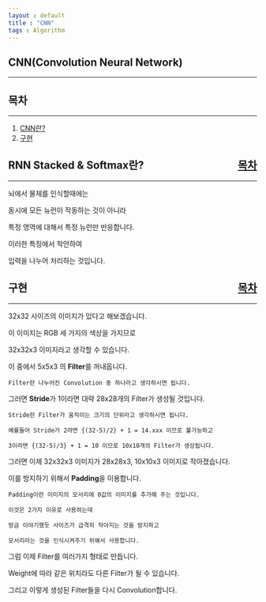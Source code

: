 ```yaml
---
layout : default
title : "CNN"
tags : Algorithm
---
```


## CNN(Convolution Neural Network)

---

<div id="index">
<h2>목차</h2>
</div>

---

1. [CNN란?](#rnn)
2. [구현](#train)


<div id="rnn">
<h2>RNN Stacked & Softmax란?<div style="float:right"><a href="#index">목차</a></div></h2>
</div>

---

뇌에서 물체를 인식할때에는

동시에 모든 뉴런이 작동하는 것이 아니라

특정 영역에 대해서 특정 뉴런만 반응합니다.

이러한 특징에서 착안하여

입력을 나누어 처리하는 것입니다.

<div id="train">
<h2>구현<div style="float:right"><a href="#index">목차</a></div></h2>
</div>

---

32x32 사이즈의 이미지가 있다고 해보겠습니다.

이 이미지는 RGB 세 가지의 색상을 가지므로

32x32x3 이미지라고 생각할 수 있습니다.

이 중에서 5x5x3 의 **Filter**를 꺼내옵니다.

```
Filter란 나누어진 Convolution 중 하나라고 생각하시면 됩니다.
```

그러면 **Stride**가 1이라면 대략 28x28개의 Filter가 생성될 것입니다.

```
Stride란 Filter가 움직이는 크기의 단위라고 생각하시면 됩니다.

예를들어 Stride가 2라면 {(32-5)/2} + 1 = 14.xxx 이므로 불가능하고

3이라면 {(32-5)/3} + 1 = 10 이므로 10x10개의 Filter가 생성됩니다.
```

그러면 이제 32x32x3 이미지가 28x28x3, 10x10x3 이미지로 작아졌습니다.

이를 방지하기 위해서 **Padding**을 이용합니다.

```
Padding이란 이미지의 모서리에 0값의 이미지를 추가해 주는 것입니다.

이것은 2가지 이유로 사용하는데

방금 이야기했듯 사이즈가 급격히 작아지는 것을 방지하고

모서리라는 것을 인식시켜주기 위해서 사용합니다.
```

그럼 이제 Filter를 여러가지 형태로 만듭니다.

Weight에 따라 같은 위치라도 다른 Filter가 될 수 있습니다.

그리고 이렇게 생성된 Filter들을 다시 Convolution합니다.

